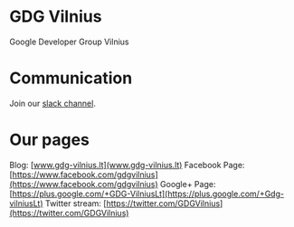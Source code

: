 # GDG Vilnius
Google Developer Group Vilnius

# Communication
Join our [slack channel](https://uglt.slack.com/messages/gdgvilnius/).

# Our pages
Blog: [www.gdg-vilnius.lt](www.gdg-vilnius.lt)
Facebook Page: [https://www.facebook.com/gdgvilnius](https://www.facebook.com/gdgvilnius)
Google+ Page: [https://plus.google.com/+GDG-VilniusLt](https://plus.google.com/+Gdg-vilniusLt)
Twitter stream: [https://twitter.com/GDGVilnius](https://twitter.com/GDGVilnius)

